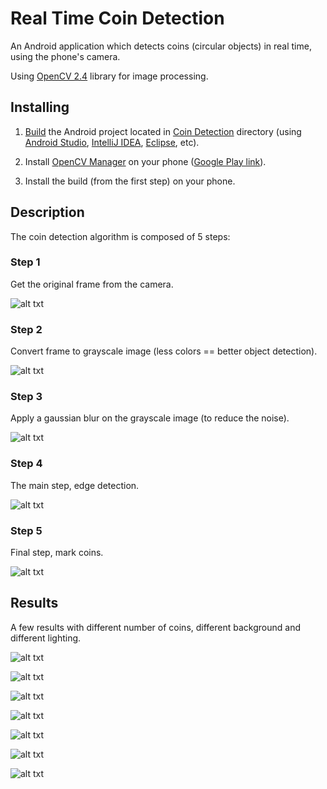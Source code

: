 # Real Time Coin Detection

An Android application which detects coins (circular objects) in real time, using the phone's camera.

Using [OpenCV 2.4](https://opencv.org/) library for image processing.



## Installing

1. [Build](https://docs.opencv.org/2.4/doc/tutorials/introduction/android_binary_package/android_dev_intro.html) the Android project located in [Coin Detection](https://github.com/MTrajK/Real-Time-Coin-Detection/tree/master/Coin%20Detection) directory (using [Android Studio](https://developer.android.com/studio), [IntelliJ IDEA](https://www.jetbrains.com/idea/), [Eclipse](https://www.eclipse.org/), etc).

2. Install [OpenCV Manager](https://docs.opencv.org/2.4/platforms/android/service/doc/index.html) on your phone ([Google Play link](https://play.google.com/store/apps/details?id=org.opencv.engine)). 

3. Install the build (from the first step) on your phone.

## Description

The coin detection algorithm is composed of 5 steps:


### Step 1

Get the original frame from the camera.

![alt txt](https://raw.githubusercontent.com/MTrajK/Real-Time-Coin-Detection/master/images/step1_original-frame.png "Original frame")

### Step 2

Convert frame to grayscale image (less colors == better object detection).

![alt txt](https://raw.githubusercontent.com/MTrajK/Real-Time-Coin-Detection/master/images/step2_gray-frame.png "Grayscale image")

### Step 3

Apply a gaussian blur on the grayscale image (to reduce the noise).

![alt txt](https://raw.githubusercontent.com/MTrajK/Real-Time-Coin-Detection/master/images/step3_gaussian-blur.png "Gaussian blur")

### Step 4

The main step, edge detection.

![alt txt](https://raw.githubusercontent.com/MTrajK/Real-Time-Coin-Detection/master/images/step4_edge-detection.png "Edge detection")

### Step 5

Final step, mark coins.

![alt txt](https://raw.githubusercontent.com/MTrajK/Real-Time-Coin-Detection/master/images/step5_coins-marking.png "Final result")



## Results

A few results with different number of coins, different background and different lighting.

![alt txt](https://raw.githubusercontent.com/MTrajK/Real-Time-Coin-Detection/master/images/example1.png "Example 1")

![alt txt](https://raw.githubusercontent.com/MTrajK/Real-Time-Coin-Detection/master/images/example2.png "Example 2")

![alt txt](https://raw.githubusercontent.com/MTrajK/Real-Time-Coin-Detection/master/images/example3.png "Example 3")

![alt txt](https://raw.githubusercontent.com/MTrajK/Real-Time-Coin-Detection/master/images/example4.png "Example 4")

![alt txt](https://raw.githubusercontent.com/MTrajK/Real-Time-Coin-Detection/master/images/example5.png "Example 5")

![alt txt](https://raw.githubusercontent.com/MTrajK/Real-Time-Coin-Detection/master/images/example6.png "Example 6")

![alt txt](https://raw.githubusercontent.com/MTrajK/Real-Time-Coin-Detection/master/images/example7.png "Example 7")